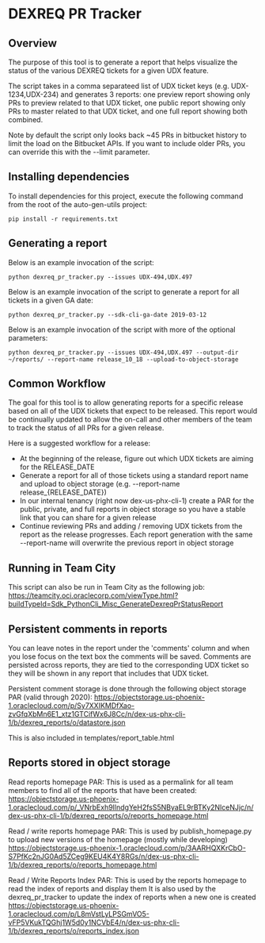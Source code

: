 DEXREQ PR Tracker
========================

Overview
-----------------------
The purpose of this tool is to generate a report that helps visualize the status of the various DEXREQ tickets for a given UDX feature.

The script takes in a comma separateed list of UDX ticket keys (e.g. UDX-1234,UDX-234) and generates 3 reports: one preview report showing only PRs to preview related to that UDX ticket, one public report showing only PRs to master related to that UDX ticket, and one full report showing both combined.

Note by default the script only looks back ~45 PRs in bitbucket history to limit the load on the Bitbucket APIs.  If you want to include older PRs, you can override this with the --limit parameter.

Installing dependencies
------------------------
To install dependencies for this project, execute the following command from the root of the auto-gen-utils project:

`pip install -r requirements.txt`

Generating a report
-------------------------
Below is an example invocation of the script:

`python dexreq_pr_tracker.py --issues UDX-494,UDX.497`

Below is an example invocation of the script to generate a report for all tickets in a given GA date:

`python dexreq_pr_tracker.py --sdk-cli-ga-date 2019-03-12`

Below is an example invocation of the script with more of the optional parameters:

`python dexreq_pr_tracker.py --issues UDX-494,UDX.497 --output-dir ~/reports/ --report-name release_10_18 --upload-to-object-storage`


Common Workflow
-------------------------
The goal for this tool is to allow generating reports for a specific release based on all of the UDX tickets that expect to be released.  This report would be continually updated to allow the on-call and other members of the team to track the status of all PRs for a given release.

Here is a suggested workflow for a release:
* At the beginning of the release, figure out which UDX tickets are aiming for the RELEASE_DATE
* Generate a report for all of those tickets using a standard report name  and upload to object storage (e.g. --report-name release_{RELEASE_DATE})
* In our internal tenancy (right now dex-us-phx-cli-1) create a PAR for the public, private, and full reports in object storage so you have a stable link that you can share for a given release
* Continue reviewing PRs and adding / removing UDX tickets from the report as the release progresses.  Each report generation with the same --report-name will overwrite the previous report in object storage


Running in Team City
-------------------------
This script can also be run in Team City as the following job:
https://teamcity.oci.oraclecorp.com/viewType.html?buildTypeId=Sdk_PythonCli_Misc_GenerateDexreqPrStatusReport


Persistent comments in reports
------------------------
You can leave notes in the report under the 'comments' column and when you lose focus on the text box the comments will be saved.  Comments are persisted across reports, they are tied to the corresponding UDX ticket so they will be shown in any report that includes that UDX ticket.

Persistent comment storage is done through the following object storage PAR (valid through 2020):
https://objectstorage.us-phoenix-1.oraclecloud.com/p/Sy7XXIKMDfXao-zvGfqXbMn6E1_xtz1GTCifWx6J8Cc/n/dex-us-phx-cli-1/b/dexreq_reports/o/datastore.json

This is also included in templates/report_table.html


Reports stored in object storage
-------------------------------

Read reports homepage PAR:
This is used as a permalink for all team members to find all of the reports that have been created:
https://objectstorage.us-phoenix-1.oraclecloud.com/p/_VNrbExh9IlndgYeH2fsS5NByaEL9rBTKy2NlceNJjc/n/dex-us-phx-cli-1/b/dexreq_reports/o/reports_homepage.html

Read / write reports homepage PAR:
This is used by publish_homepage.py to upload new versions of the homepage (mostly while developing)
https://objectstorage.us-phoenix-1.oraclecloud.com/p/3AARHQXKrCbO-S7PfKc2nJG0Ad5ZCeg9KEU4K4Y8RGs/n/dex-us-phx-cli-1/b/dexreq_reports/o/reports_homepage.html

Read / Write Reports Index PAR:
This is used by the reports homepage to read the index of reports and display them
It is also used by the dexreq_pr_tracker to update the index of reports when a new one is created
https://objectstorage.us-phoenix-1.oraclecloud.com/p/L8mVstLyLPSGmVO5-vFP5VKukTQGhj1W5d0y1NCVbE4/n/dex-us-phx-cli-1/b/dexreq_reports/o/reports_index.json
